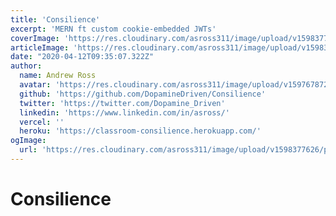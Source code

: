 ```yaml
---
title: 'Consilience'
excerpt: 'MERN ft custom cookie-embedded JWTs'
coverImage: 'https://res.cloudinary.com/asross311/image/upload/v1598377626/portfolio/consilience_s1yr8g.jpg'
articleImage: 'https://res.cloudinary.com/asross311/image/upload/v1598377626/portfolio/consilience_s1yr8g.jpg'
date: "2020-04-12T09:35:07.322Z"
author:
  name: Andrew Ross
  avatar: 'https://res.cloudinary.com/asross311/image/upload/v1597678722/portfolio/doge_ropqvx.jpg'
  github: 'https://github.com/DopamineDriven/Consilience'
  twitter: 'https://twitter.com/Dopamine_Driven'
  linkedin: 'https://www.linkedin.com/in/asross/'
  vercel: ''
  heroku: 'https://classroom-consilience.herokuapp.com/'
ogImage:
  url: 'https://res.cloudinary.com/asross311/image/upload/v1598377626/portfolio/consilience_s1yr8g.jpg'
---
```


# Consilience
